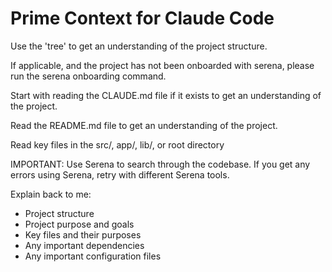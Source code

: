 # Prime Context for Claude Code

Use the 'tree' to get an understanding of the project structure.

If applicable, and the project has not been onboarded with serena, please run the serena onboarding command.

Start with reading the CLAUDE.md file if it exists to get an understanding of the project.

Read the README.md file to get an understanding of the project.

Read key files in the src/, app/, lib/, or root directory

IMPORTANT: Use Serena to search through the codebase. If you get any errors using Serena, retry with different Serena tools.

Explain back to me:

- Project structure
- Project purpose and goals
- Key files and their purposes
- Any important dependencies
- Any important configuration files

